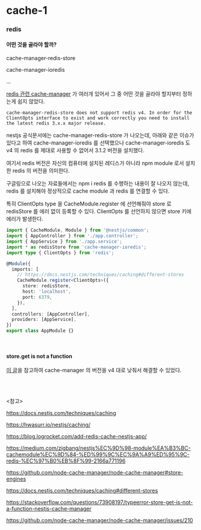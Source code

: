 # cache-1

### redis

#### 어떤 것을 골라야 할까?

cache-manager-redis-store

cache-manager-ioredis

...

[redis 관련 cache-manager](https://github.com/node-cache-manager/node-cache-manager#store-engines) 가 여러개 있어서 그 중 어떤 것을 골라야 할지부터 정하는게 쉽지 않았다.

```
cache-manager-redis-store does not support redis v4. In order for the ClientOpts interface to exist and work correctly you need to install the latest redis 3.x.x major release.
```

nestjs 공식문서에는 cache-manager-redis-store 가 나오는데, 아래와 같은 이슈가 있다고 하여 cache-manager-ioredis 를 선택했으나 cache-manager-ioredis 도 v4 의 redis 를 제대로 사용할 수 없어서 3.1.2 버전을 설치했다.

여기서 redis 버전은 자신의 컴퓨터에 설치된 레디스가 아니라 npm module 로서 설치한 redis 의 버전을 의미한다.

구글링으로 나오는 자료들에서는 npm i redis 를 수행하는 내용이 잘 나오지 않는데, redis 를 설치해야 정상적으로 cache module 과 redis 를 연결할 수 있다.

특히 ClientOpts type 을 CacheModule.register 에 선언해줘야 store 로 redisStore 를 에러 없이 등록할 수 있다. ClientOpts 를 선언하지 않으면 store 키에 에러가 발생한다.

```typescript
import { CacheModule, Module } from '@nestjs/common';
import { AppController } from './app.controller';
import { AppService } from './app.service';
import * as redisStore from 'cache-manager-ioredis';
import type { ClientOpts } from 'redis';

@Module({
  imports: [
    // https://docs.nestjs.com/techniques/caching#different-stores
    CacheModule.register<ClientOpts>({
      store: redisStore,
      host: 'localhost',
      port: 6379,
    }),
  ],
  controllers: [AppController],
  providers: [AppService],
})
export class AppModule {}
```

<br>

#### store.get is not a function

[이 글](https://stackoverflow.com/questions/73908197/typeerror-store-get-is-not-a-function-nestjs-cache-manager)을 참고하여 cache-manager 의 버전을 v4 대로 낮춰서 해결할 수 있었다.

<br>



<br>

<참고>

https://docs.nestjs.com/techniques/caching

https://hwasurr.io/nestjs/caching/

https://blog.logrocket.com/add-redis-cache-nestjs-app/

https://medium.com/zigbang/nestjs%EC%9D%98-module%EA%B3%BC-cachemodule%EC%9D%84-%ED%99%9C%EC%9A%A9%ED%95%9C-redis-%EC%97%B0%EB%8F%99-2166a771196

https://github.com/node-cache-manager/node-cache-manager#store-engines

https://docs.nestjs.com/techniques/caching#different-stores

https://stackoverflow.com/questions/73908197/typeerror-store-get-is-not-a-function-nestjs-cache-manager

https://github.com/node-cache-manager/node-cache-manager/issues/210